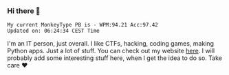 ### Hi there 👋
<!-- PB START -->
```
My current MonkeyType PB is - WPM:94.21 Acc:97.42
Updated on: 06:24:34 CEST Time
```
<!-- PB END -->
I'm an IT person, just overall. I like CTFs, hacking, coding games, making Python apps. Just a lot of stuff.
You can check out my website [here](https://skill3472.github.io/).
I will probably add some interesting stuff here, when I get the idea to do so. Take care ❤️
